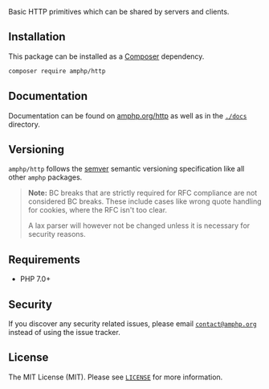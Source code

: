 Basic HTTP primitives which can be shared by servers and clients.

## Installation

This package can be installed as a [Composer](https://getcomposer.org/) dependency.

```bash
composer require amphp/http
```

## Documentation

Documentation can be found on [amphp.org/http](https://amphp.org/http) as well as in the [`./docs`](./docs) directory.

## Versioning

`amphp/http` follows the [semver](http://semver.org/) semantic versioning specification like all other `amphp` packages.

> **Note:** BC breaks that are strictly required for RFC compliance are not considered BC breaks.
> These include cases like wrong quote handling for cookies, where the RFC isn't too clear.
>
> A lax parser will however not be changed unless it is necessary for security reasons.

## Requirements

- PHP 7.0+

## Security

If you discover any security related issues, please email [`contact@amphp.org`](mailto:contact@amphp.org) instead of using the issue tracker.

## License

The MIT License (MIT). Please see [`LICENSE`](./LICENSE) for more information.
